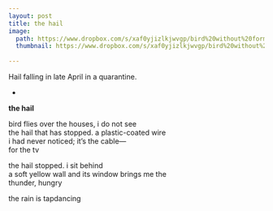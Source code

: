 ```yaml
---
layout: post
title: the hail
image:
  path: https://www.dropbox.com/s/xaf0yjizlkjwvgp/bird%20without%20form%20with%20name.png?raw=1
  thumbnail: https://www.dropbox.com/s/xaf0yjizlkjwvgp/bird%20without%20form%20with%20name.png?raw=1
  
---
```


Hail falling in late April in a quarantine. 

<!--more-->

-

**the hail**

bird flies over the houses, i do not see <br/>
the hail that has stopped. a plastic-coated wire <br/>
i had never noticed; it’s the cable— <br/>
for the tv

the hail stopped. i sit behind <br/>
a soft yellow wall and its window brings me the <br/>
thunder, hungry

the rain is tapdancing
